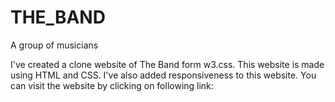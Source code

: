 # THE_BAND
A group of musicians

I've created a clone website of The Band form w3.css. This website is made using HTML and CSS. I've also added responsiveness to this website.
You can visit the website by clicking on following link:
